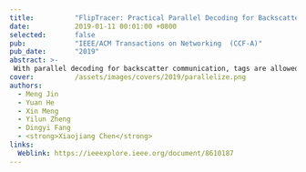 ```yaml
---
title:          "FlipTracer: Practical Parallel Decoding for Backscatter Communication"
date:           2019-01-11 00:01:00 +0800
selected:       false
pub:            "IEEE/ACM Transactions on Networking  (CCF-A)"
pub_date:       "2019"
abstract: >-
 With parallel decoding for backscatter communication, tags are allowed to transmit concurrently and more efficiently. Existing parallel decoding mechanisms, however, assume that signals of the tags are highly stable and, hence, may not perform optimally in the naturally dynamic backscatter systems. This paper introduces FlipTracer, a practical system that achieves highly reliable parallel decoding even in hostile channel conditions. FlipTracer is designed with a key insight; although the collided signal is time-varying and irregular, transitions between signals' combined states follow highly stable probabilities, which offers important clues for identifying the collided signals and provides us with an opportunity to decode the collided signals without relying on stable signals. Motivated by this observation, we propose a graphical model, called one-flip-graph (OFG), to capture the transition pattern of collided signals, and design a reliable approach to construct the OFG in a manner robust to the diversity in backscatter systems. Then, FlipTracer can resolve the collided signals by tracking the OFG. We have implemented FlipTracer and evaluated its performance with extensive experiments across a wide variety of scenarios. Our experimental results have shown that FlipTracer achieves a maximum aggregated throughput that approaches 2 Mb/s, which is 6× higher than the state of the art. 
cover:          /assets/images/covers/2019/parallelize.png
authors:
  - Meng Jin
  - Yuan He
  - Xin Meng
  - Yilun Zheng
  - Dingyi Fang
  - <strong>Xiaojiang Chen</strong>
links:
  Weblink: https://ieeexplore.ieee.org/document/8610187
---
```

